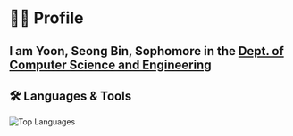 # 👨‍💻 Profile

## I am Yoon, Seong Bin, Sophomore in the [Dept. of Computer Science and Engineering](https://computer.seoultech.ac.kr/)

## 🛠️ Languages & Tools

![Top Languages](https://github-readme-stats.vercel.app/api/top-langs/?username=beeean17&layout=compact&theme=vue-dark&hide_border=true)

